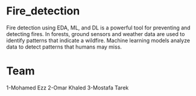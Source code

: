 # Fire_detection
Fire detection using EDA, ML, and DL is a powerful tool for preventing and detecting fires. In forests, ground sensors and weather data are used to identify patterns that indicate a wildfire. Machine learning models analyze data to detect patterns that humans may miss.
# Team
1-Mohamed Ezz
2-Omar Khaled
3-Mostafa Tarek
